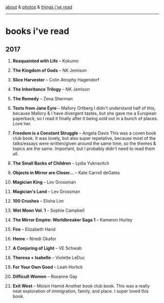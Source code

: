 [about](about.md) & [photos](http://vsco.co/brookshelley/images/1) & [things i've read](books.md)

--- 

# books i've read

## 2017

1. **Reaquainted with Life** – Kokumo

2. **The Kingdom of Gods** – NK Jemison

3. **Slice Harvester** – Colin Atrophy Hagendorf

4. **The Inheritance Trilogy** – NK Jemison

5. **The Remedy** – Zena Sherman

6. **Texts from Jane Eyre** – Mallory Ortberg
  I didn't understand half of this, because Mallory & I have divergent tastes, but she gave me a European paperback, so I read it finally after it being sold out in a bunch of places. Love her.

7. **Freedom is a Constant Struggle** – Angela Davis
  This was a coven book club book. It was lovely, but also super repetative, because most of the talks/essays were written/given around the same time, so the themes & topics are the same. Important, but I probably didn't need to read them all.

8. **The Small Backs of Children** – Lydia Yuknavitch

9. **Objects in Mirror are Closer...** – Kate Carroll deGates

10. **Magician King** – Lev Grossman

11. **Magician's Land** – Lev Grossman

12. **100 Crushes** – Elisha Lim

13. **Wet Moon Vol. 1** – Sophie Campbell

14. **The Mirror Empire: Worldbreaker Saga 1** – Kameron Hurley

15. **Fire** – Elizabeth Hand

16. **Home** – Nnedi Okafor

17. **A Conjuring of Light** – VE Schwab

18. **Theresa + Isabelle** – Violette LeDuc

19. **For Your Own Good** – Leah Horlick

20. **Difficult Women** – Roxanne Gay

21. **Exit West** – Moisin Hamid
  Another book club book. This was a really neat exploration of immigration, family, and place. I super loved this book.
